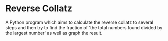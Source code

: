 # Reverse Collatz

A Python program which aims to calculate the reverse collatz to several steps and then try to find the fraction of 'the total numbers found divided by the largest number' as well as graph the result.
